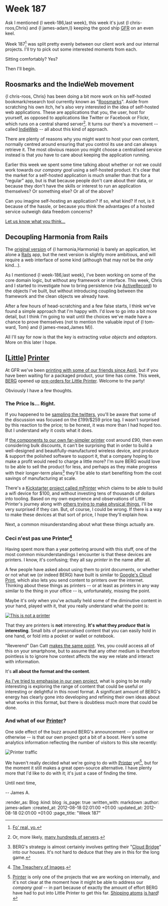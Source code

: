 Week 187
========

Ask I mentioned {l week-186,last week}, this week it's just {l chris-roos,Chris} and {l james-adam,I} keeping the good ship [GFR](/) on an even keel.

Week 187[^187] was split pretty evenly between our client work and our internal projects. I'll try to pick out some interested moments from each.

[^187]: [Fo' real, yo.](http://en.wikipedia.org/wiki/187_(slang) "We is killaz!")

Sitting comfortably? Yes?

Then I'll begin.


Roosmarks and the IndieWeb movement
------------------

{l chris-roos, Chris} has been doing a bit more work on his self-hosted bookmark/research tool currently known as "[Roosmarks](http://github.com/chrisroos/roosmarks)". Aside from scratching his own itch, he's also very interested in the idea of self-hosted web applications. These are applications that you, the user, host for yourself, as opposed to applications like Twitter or Facebook or Flickr, which runs on a central shared server[^many-servers]. It turns our there's a movement -- called [IndieWeb](http://indiewebcamp.com/Main_Page) -- all about this kind of approach.

[^many-servers]: Or, more likely, [many hundreds of servers](http://gizmodo.com/5632095/justin-bieber-has-dedicated-servers-at-twitter).

There are plenty of reasons why you might want to host your own content, normally centred around ensuring that you control its use and can always retrieve it. The most obvious reason you might choose a centralised service instead is that *you* have to care about keeping the application running.

Earlier this week we spent some time talking about whether or not we could work towards our _company goal_ using a self-hosted product. It's clear that the market for a self-hosted application is much smaller than that for a "regular" app, but is that because people don't care about their data, or because they don't have the skills or interest to run an application themselves? Or something else? Or all of the above?

Can you imagine self-hosting an application? If so, what kind? If not, is it because of the hassle, or because you think the advantages of a hosted service outweigh data freedom concerns?

[Let us know what you think...](#comments)


Decoupling Harmonia from Rails
-------

The [original version](http://github.com/freerange/harmonia) of {l harmonia,Harmonia} is barely an application, let alone a [Rails](http://rubyonrails.org) app, but the next version is slightly more ambitious, and will require a web interface of some kind (although that may not be the *only* kind...).

As I mentioned {l week-186,last week}, I've been working on some of the core domain logic, but without any framework or interface. This week, Chris and I started to investigate how to bring persistence (via [ActiveRecord](http://ar.rubyonrails.org/)) to the objects I've built, but without introducing coupling between the framework and the clean objects we already have.

After a few hours of head-scratching and a few false starts, I think we've found a simple approach that I'm happy with. I'd love to go into a bit more detail, but I think I'm going to wait until the choices we've made have a chance to prove themselves (not to mention the valuable input of {l tom-ward, Tom} and {l james-mead,James M}).

All I'll say for now is that the key is extracting _value objects_ and _adaptors_. More on this later I hope.


[[Little](http://bergcloud.com/littleprinter/)] [Printer][gfr-printer]
-------

At GFR we've been [printing with some of our friends since April][hello-printer], but if you have been waiting for a packaged product, your time has come. This week, [BERG](http://berglondon.com) opened up [pre-orders for Little Printer](http://uk-shop.bergcloud.com/). Welcome to the party!

Obviously I have a few thoughts.


### The Price Is... Right.

If you happened to be [sampling the twitters](https://twitter.com/#!/search/little%20printer), you'll be aware that some of the discussion was focused on the £199/$259 price tag. I wasn't surprised by this reaction to the price; to be honest, it was more than I had hoped too. But I understand _why_ it costs what it does.

If [the components to our own far-simpler printer](https://github.com/freerange/printer/wiki/Component-list) cost around £90, then even considering bulk discounts, it can't be surprising that in order to build a well-designed and beautifully-manufactured wireless device, and produce & support the polished software to support it, that a company hoping to make a profit would need to charge a little more? I'm sure BERG would love to be able to sell the product for less, and perhaps as they make progress with their longer-term plans[^berg-plan] they'll be able to start benefiting from the cost savings of manufacturing at scale.

[^berg-plan]: BERG's strategy is almost certainly involves getting their "[Cloud Bridge](http://bergcloud.com/littleprinter/#the-bridge)" into our houses. It's not hard to deduce that they are in this for the long game.

There's a [Kickstarter project called mPrinter](http://www.kickstarter.com/projects/1953425088/mprinter-an-analog-printer-for-a-digital-world) which claims to be able to build a wifi device for $100, and without investing tens of thousands of dollars into tooling. Based on my own experience and observations of Little Printer's journey along with [others trying to make physical things](http://rodcorp.typepad.com/rodcorp/2012/08/small-hello-to-little-printer.html), I'll be very surprised if they can. But, of course, I could be wrong. If there is a way to make these devices at that sort of price, I hope they'll explain how.

Next, a common misunderstanding about what these things actually are.

### Ceci n'est pas une Printer[^pipe]

[^pipe]: [The Treachery of Images](http://en.wikipedia.org/wiki/The_Treachery_of_Images).

Having spent more than a year pottering around with this stuff, one of the most common misunderstandings I encounter is that these devices are printers. I know, it's confusing; they all say _printer_ in the name after all.

A few people have asked about using them to print documents, or whether or not what we (or indeed BERG) have built is similar to [Google's Cloud Print](http://www.google.com/cloudprint/), which also lets you send content to printers over the internet. Thinking about these things as printers -- or at least as printers in any  way similar to the thing in your office -- is, unfortunately, missing the point.

Maybe it's only when you've actually held some of the diminutive content in your hand, played with it, that you really understand what the point is:

[![This is not a printer](/images/blog/this-is-not-a-printer-small.jpg)](/images/blog/this-is-not-a-printer.jpg)

That they are printers is **not** interesting. **It's what they *produce* that is interesting**. Small bits of personalised content that you can easily hold in one hand, or fold into a pocket or wallet or notebook.

"Reverend" Dan Catt [makes the same point](http://revdancatt.com/2012/08/15/why-the-little-printer-is-good-aka-someone-on-the-internet-is-wrong-a-response/). Yes, you could access all of this on your smartphone, but to assume that any other medium is therefore pointless is to ignore how context affects the way we relate and interact with information.

It's **all about the format and the content**.

[As I've tried to emphasise in our own project](https://github.com/freerange/printer/wiki/Building-content-services), what is going to be really interesting is exploring the range of content that could be useful or interesting or delightful in this novel format. A significant amount of BERG's energy has clearly gone into developing and refining their own ideas about what works in this format, but there is doubtless much more that could be done.


### And what of our [Printer][gfr-printer]?

One side effect of the buzz around BERG's announcement -- positive or otherwise -- is that our own project got a bit of a boost. Here's some analytics information reflecting the number of visitors to this site recently:

![Printer traffic](/images/blog/printer-traffic.png)

We haven't really decided what we're going to do with [Printer][gfr-printer] yet[^printer-plans], but for the moment it still makes a great open-source alternative. I have plenty more that I'd like to do with it; it's just a case of finding the time.

Until next time,

-- James A.

[^printer-plans]: [Printer][gfr-printer] is only one of the projects that we are working on internally, and it's not clear at the moment how it might be able to address our _company goal_ -- in part because of exactly the amount of effort BERG have had to put into Little Printer to get this far. [Shipping atoms](https://twitter.com/freerange/status/235324391406329856) [is hard](http://berglondon.com/blog/2011/03/15/three-cheers-for-plumen-design-of-the-year/)!

[gfr-printer]: https://exciting.io/printer/
[hello-printer]: https://exciting.io/2012/04/12/hello-printer/

:render_as: Blog
:kind: blog
:is_page: true
:written_with: markdown
:author: james-adam
:created_at: 2012-08-18 02:01:00 +01:00
:updated_at: 2012-08-18 02:01:00 +01:00
:page_title: "Week 187"
